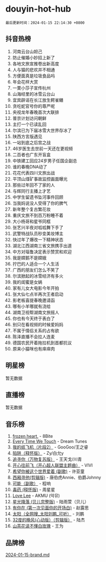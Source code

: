 # douyin-hot-hub

`最后更新时间：2024-01-15 22:14:30 +0800`

## 抖音热榜

1. 河南云台山妲己
1. 防止催婚小妙招上新了
1. 各地文旅宣推卷出新高度
1. 人与猫的悲欢并不相通
1. 方便面真是垃圾食品吗
1. 年会花样大赏
1. 一栗小莎子宣传杭州
1. 山海经里的冰雪云台山
1. 宜宾辟谣在长江放生鳄雀鳝
1. 贪吃蛇官号你的尊严呢
1. 央视龙年春晚首次大联排
1. 普京计划访问朝鲜
1. 主打一个已读乱回
1. 尔滨已为下届冰雪大世界存冰了
1. 陕西方言版遇见
1. 一站到底之后宫之战
1. 46岁医生去世前一天还在更视频
1. 二百者也广东开盲盒
1. 中铁建工回应24岁男子任国企副总
1. 谁的春晚DNA动了
1. 花花代表四川文旅出战
1. 平顶山煤矿事故监控画面曝光
1. 那些过年回不了家的人
1. 与辉同行主播上才艺
1. 中学生留遗书坠河事件回顾
1. 当我妈说没人受得了你的脾气
1. 新年整个复古繁花妆
1. 重庆文旅不到百万粉睡不着
1. 大小杨哥和星爷同框
1. 张艺兴半夜对呱呱舞下手了
1. 武警特战队员秒变美妆博主
1. 快过年了爆改一下精神状态
1. 湖北江西湖南三省文旅携手出道
1. 中方对瑙鲁决定表示赞赏和欢迎
1. 我是嫦鹅不是嫦娥
1. 拧巴的人适合一个人生活
1. 广西的朋友们怎么不笑了
1. 尔滨掀起的冰雪经济有多火
1. 我的闺蜜是女娲
1. 家有儿女大电影今年开拍
1. 张大仙七点半再次王者启动
1. 影老板喜提春晚邀请函
1. 哪有小羊哪就有浇给
1. 湖南卫视帮湖南文旅摇人
1. 你也有今天终于表白了
1. 别只在看视频的时候爱妈妈
1. 不属于情侣关系的占有欲
1. 陈泽直播不会拉人连麦
1. 德国农民开着拖拉机到首都抗议
1. 原来小猫咪也有痒痒肉

## 明星榜

暂无数据

## 直播榜

暂无数据

## 音乐榜

1. [frozen heart.](https://sf6-cdn-tos.douyinstatic.com/obj/tos-cn-ve-2774/oIIWJfyjIACZA9zQMtnJ6hQQhFC4vhCupoRBsO) - 8Bite
1. [Every Time We Touch](https://sf6-cdn-tos.douyinstatic.com/obj/tos-cn-ve-2774/ogN6lUKQeBBfEVhIOMikG1CcJjugxk1tztZyhP) - Dream Tunes
1. [我的纸飞机（片段2）](https://sf6-cdn-tos.douyinstatic.com/obj/tos-cn-ve-2774/oM2ZrKcg2CD5AeRB2gkeXOFB1IxAGJdZPazYHf) - GooGoo/王之睿
1. [陷阱（释怀版）](https://sf86-cdn-tos.douyinstatic.com/obj/tos-cn-ve-2774/oE8C21LeZrzKLDFfQYgMzx4GAIHageG5IzayY7) - Zy/白允y
1. [追寻你（万物复苏版）](https://sf86-cdn-tos.douyinstatic.com/obj/tos-cn-ve-2774/oYeAZJsbjIDit9APmBg8u6uDUQnHmoCf3gbo74) - 王天戈/川青
1. [开心往前飞（开心超人联盟主题曲）](https://sf6-cdn-tos.douyinstatic.com/obj/tos-cn-ve-2774/9d8fb7c82cf1421fb93a9fe925275e0a) - VIVI
1. [希望你被这个世界爱着 (副歌)](https://sf3-cdn-tos.douyinstatic.com/obj/tos-cn-ve-2774/oUHCmWQfZlE3QQBKBeD8rCFLpJzPgCpImhsxMt) - 许亚童
1. [西厢寻他(剪辑版)](https://sf86-cdn-tos.douyinstatic.com/obj/tos-cn-ve-2774/oUsAVfAQKlRNxEv5qxvIB8o5qmIWUcXbzJKJhw) - 唐伯虎Annie、伯爵Johnny
1. [可能（副歌）](https://sf86-cdn-tos.douyinstatic.com/obj/tos-cn-ve-2774/cde1731888894259b333569393c2fb51) - 程响
1. [毒药 (释怀版)](https://sf3-cdn-tos.douyinstatic.com/obj/tos-cn-ve-2774/oYILMEAzspdZBIzy4frJNB8ZHPHWAhiwowd4Ad) - 周星星
1. [Love Lee](https://sf3-cdn-tos.douyinstatic.com/obj/tos-cn-ve-2774/o05GbkJGbCBTdDnMtB0fwOYgkeZp23vrWQDQBS) - AKMU (악뮤)
1. [星光降落 (贝儿完整版)](https://sf3-cdn-tos.douyinstatic.com/obj/tos-cn-ve-2774/okwB9hAwyAtsFFkFBzAX1hOOfQuIoMNs0W2Mwr) - 陆雨萱（贝儿）
1. [有你在 (第一次见面你的开场白)](https://sf86-cdn-tos.douyinstatic.com/obj/tos-cn-ve-2774/oAthrQ3ClJBfI57uBoFEgNDYtNCZ0TSYQQfxQ0) - 赵露思
1. [太阳（全网搜_太阳刘鹏_可听）](https://sf86-cdn-tos.douyinstatic.com/obj/tos-cn-ve-2774/ogWbyIQnlBFImVbeDocRdCIYtBHlbJXgfZMvgz) - 刘鹏
1. [32度的晚风(心动版）（剪辑版）](https://sf86-cdn-tos.douyinstatic.com/obj/tos-cn-ve-2774/owNyabsyWdzUulxhoJfK8IBXgp0UMQAHpvGh2B) - 陆杰
1. [山茶花读不懂白玫瑰](https://sf86-cdn-tos.douyinstatic.com/obj/tos-cn-ve-2774/osfn8B7DktrRHEPJgPCfDbw7QDQEkwC16BxZg9) - 王为

## 品牌榜

[2024-01-15-brand.md](2024-01-15-brand.md)
